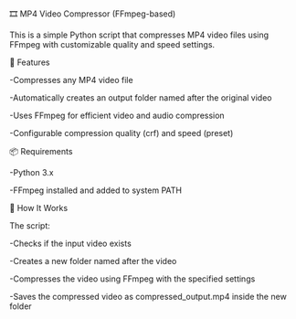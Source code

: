 🎞️ MP4 Video Compressor (FFmpeg-based)

This is a simple Python script that compresses MP4 video files using FFmpeg with customizable quality and speed settings.

🚀 Features

-Compresses any MP4 video file

-Automatically creates an output folder named after the original video

-Uses FFmpeg for efficient video and audio compression

-Configurable compression quality (crf) and speed (preset)

📦 Requirements

-Python 3.x

-FFmpeg installed and added to system PATH

📄 How It Works

The script:

-Checks if the input video exists

-Creates a new folder named after the video

-Compresses the video using FFmpeg with the specified settings

-Saves the compressed video as compressed_output.mp4 inside the new folder
